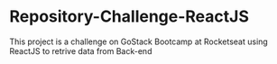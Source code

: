 # Repository-Challenge-ReactJS
This project is a challenge on GoStack Bootcamp at Rocketseat using ReactJS to retrive data from Back-end
